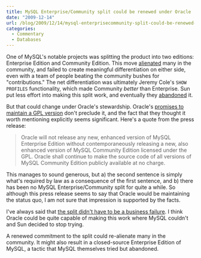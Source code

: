 ```yaml
---
title: MySQL Enterprise/Community split could be renewed under Oracle
date: "2009-12-14"
url: /blog/2009/12/14/mysql-enterprisecommunity-split-could-be-renewed-under-oracle/
categories:
  - Commentary
  - Databases
---
```

One of MySQL's notable projects was splitting the product into two editions: Enterprise Edition and Community Edition. This move [alienated][1] many in the community, and failed to create meaningful differentiation on either side, even with a team of people beating the community bushes for "contributions." The net differentiation was ultimately Jeremy Cole's `SHOW PROFILES` functionality, which made Community *better* than Enterprise. Sun put less effort into making this split work, and eventually they [abandoned][2] it.

But that could change under Oracle's stewardship. Oracle's [promises to maintain a GPL version][3] don't preclude it, and the fact that they thought it worth mentioning explicitly seems significant. Here's a quote from the press release:

<blockquote cite="http://www.marketwire.com/press-release/Oracle-Corporation-NASDAQ-ORCL-1090000.html">
  <p>
    Oracle will not release any new, enhanced version of MySQL Enterprise Edition without contemporaneously releasing a new, also enhanced version of MySQL Community Edition licensed under the GPL. Oracle shall continue to make the source code of all versions of MySQL Community Edition publicly available at no charge.
  </p>
</blockquote>

This manages to sound generous, but a) the second sentence is simply what's required by law as a consequence of the first sentence, and b) there has been no MySQL Enterprise/Community split for quite a while. So although this press release seems to say that Oracle would be maintaining the status quo, I am not sure that impression is supported by the facts.

I've always said that [the split didn't have to be a business failure][4]. I think Oracle could be quite capable of making this work where MySQL couldn't and Sun decided to stop trying.

A renewed commitment to the split could re-alienate many in the community. It might also result in a closed-source Enterprise Edition of MySQL, a tactic that MySQL themselves tried but abandoned.

 [1]: http://jcole.us/blog/archives/2007/08/09/mysql-community-split-officially-a-failure/
 [2]: http://blogs.sun.com/datacharmer/entry/the_pursuit_of_openness
 [3]: http://www.marketwire.com/press-release/Oracle-Corporation-NASDAQ-ORCL-1090000.html
 [4]: http://www.xaprb.com/blog/2007/08/12/what-would-make-me-buy-mysql-enterprise/
